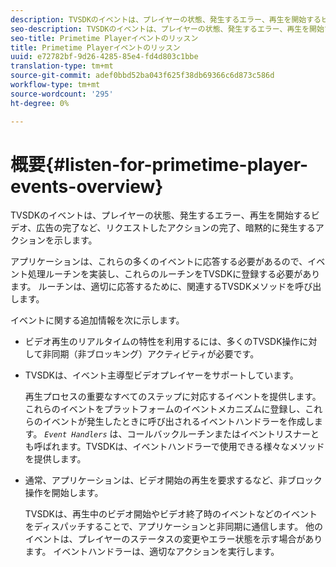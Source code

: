 ```yaml
---
description: TVSDKのイベントは、プレイヤーの状態、発生するエラー、再生を開始するビデオ、広告の完了など、リクエストしたアクションの完了、暗黙的に発生するアクションを示します。
seo-description: TVSDKのイベントは、プレイヤーの状態、発生するエラー、再生を開始するビデオ、広告の完了など、リクエストしたアクションの完了、暗黙的に発生するアクションを示します。
seo-title: Primetime Playerイベントのリッスン
title: Primetime Playerイベントのリッスン
uuid: e72782bf-9d26-4285-85e4-fd4d803c1bbe
translation-type: tm+mt
source-git-commit: adef0bbd52ba043f625f38db69366c6d873c586d
workflow-type: tm+mt
source-wordcount: '295'
ht-degree: 0%

---
```



# 概要{#listen-for-primetime-player-events-overview}

TVSDKのイベントは、プレイヤーの状態、発生するエラー、再生を開始するビデオ、広告の完了など、リクエストしたアクションの完了、暗黙的に発生するアクションを示します。

アプリケーションは、これらの多くのイベントに応答する必要があるので、イベント処理ルーチンを実装し、これらのルーチンをTVSDKに登録する必要があります。 ルーチンは、適切に応答するために、関連するTVSDKメソッドを呼び出します。

イベントに関する追加情報を次に示します。

* ビデオ再生のリアルタイムの特性を利用するには、多くのTVSDK操作に対して非同期（非ブロッキング）アクティビティが必要です。
* TVSDKは、イベント主導型ビデオプレイヤーをサポートしています。

   再生プロセスの重要なすべてのステップに対応するイベントを提供します。 これらのイベントをプラットフォームのイベントメカニズムに登録し、これらのイベントが発生したときに呼び出されるイベントハンドラーを作成します。 *`Event Handlers`* は、コールバックルーチンまたはイベントリスナーとも呼ばれます。TVSDKは、イベントハンドラーで使用できる様々なメソッドを提供します。
* 通常、アプリケーションは、ビデオ開始の再生を要求するなど、非ブロック操作を開始します。

   TVSDKは、再生中のビデオ開始やビデオ終了時のイベントなどのイベントをディスパッチすることで、アプリケーションと非同期に通信します。 他のイベントは、プレイヤーのステータスの変更やエラー状態を示す場合があります。 イベントハンドラーは、適切なアクションを実行します。

